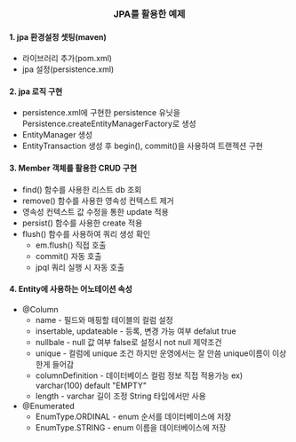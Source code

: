 <h3 align="center">JPA를 활용한 예제</h3>

#### 1. jpa 환경설정 셋팅(maven)
 * 라이브러리 추가(pom.xml)
 * jpa 설정(persistence.xml)

#### 2. jpa 로직 구현
 * persistence.xml에 구현한 persistence 유닛을 Persistence.createEntityManagerFactory로 생성 
 * EntityManager 생성
 * EntityTransaction 생성 후 begin(), commit()을 사용하여 트랜젝션 구현
 
#### 3. Member 객체를 활용한 CRUD 구현
  * find() 함수를 사용한 리스트 db 조회
  * remove() 함수를 사용한 영속성 컨텍스트 제거
  * 영속성 컨텍스트 값 수정을 통한 update 적용
  * persist() 함수를 사용한 create 적용
  * flush() 함수를 사용하여 쿼리 생성 확인
    * em.flush() 직접 호출 
    * commit() 자동 호출
    * jpql 쿼리 실행 시 자동 호출

#### 4. Entity에 사용하는 어노테이션 속성
   * @Column
     * name - 필드와 매핑할 테이블의 컬럼 설정
     * insertable, updateable - 등록, 변경 가능 여부 defalut true
     * nullbale - null 값 여부 false로 설정시 not null 제약조건
     * unique - 컬럼에 unique 조건 하지만 운영에서는 잘 안씀 unique이름이 이상한게 들어감
     * columnDefinition - 데이터베이스 컬럼 정보 직접 적용가능 ex) varchar(100) default "EMPTY"
     * length - varchar 길이 조정 String 타입에서만 사용
   * @Enumerated
     * EnumType.ORDINAL - enum 순서를 데이터베이스에 저장
     * EnumType.STRING - enum 이름을 데이터베이스에 저장
   
